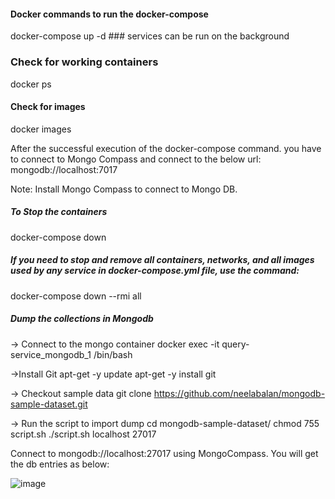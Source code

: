 #### Docker commands to run the docker-compose

docker-compose up -d ### services can be run on the background

### Check for working containers
docker ps

#### Check for images
docker images

After the successful execution of the docker-compose command. you have to connect to Mongo Compass and connect to the below url:
mongodb://localhost:7017 

Note: Install Mongo Compass to connect to Mongo DB.

##### To Stop the containers
docker-compose down

##### If you need to stop and remove all containers, networks, and all images used by any service in docker-compose.yml file, use the command:
docker-compose down --rmi all

##### Dump the collections in Mongodb

-> Connect to the mongo container
docker exec -it query-service_mongodb_1 /bin/bash

->Install Git
apt-get -y update
apt-get -y install git

-> Checkout sample data 
git clone https://github.com/neelabalan/mongodb-sample-dataset.git

-> Run the script to import dump
cd mongodb-sample-dataset/
chmod 755 script.sh
./script.sh localhost 27017

Connect to mongodb://localhost:27017 using MongoCompass. You will get the db entries as below:

![image](https://user-images.githubusercontent.com/57598424/209066298-c9427959-457b-4861-a033-4e87aa10b37a.png)
